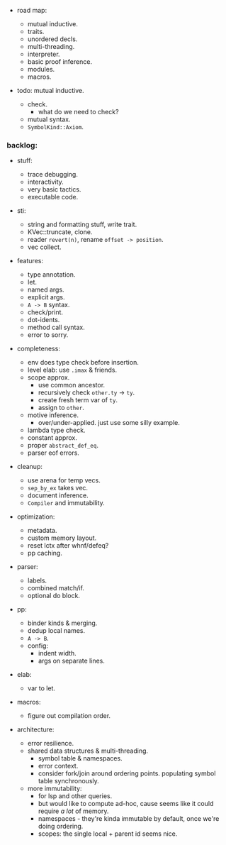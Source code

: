 
- road map:
    - mutual inductive.
    - traits.
    - unordered decls.
    - multi-threading.
    - interpreter.
    - basic proof inference.
    - modules.
    - macros.


- todo: mutual inductive.
    - check.
        - what do we need to check?
    - mutual syntax.
    - `SymbolKind::Axiom`.



### backlog:

- stuff:
    - trace debugging.
    - interactivity.
    - very basic tactics.
    - executable code.

- sti:
    - string and formatting stuff, write trait.
    - KVec::truncate, clone.
    - reader `revert(n)`, rename `offset -> position`.
    - vec collect.

- features:
    - type annotation.
    - let.
    - named args.
    - explicit args.
    - `A -> B` syntax.
    - check/print.
    - dot-idents.
    - method call syntax.
    - error to sorry.

- completeness:
    - env does type check before insertion.
    - level elab: use `.imax` & friends.
    - scope approx.
        - use common ancestor.
        - recursively check `other.ty` -> `ty`.
        - create fresh term var of `ty`.
        - assign to `other`.
    - motive inference.
        - over/under-applied. just use some silly example.
    - lambda type check.
    - constant approx.
    - proper `abstract_def_eq`.
    - parser eof errors.

- cleanup:
    - use arena for temp vecs.
    - `sep_by_ex` takes vec.
    - document inference.
    - `Compiler` and immutability.

- optimization:
    - metadata.
    - custom memory layout.
    - reset lctx after whnf/defeq?
    - pp caching.

- parser:
    - labels.
    - combined match/if.
    - optional do block.

- pp:
    - binder kinds & merging.
    - dedup local names.
    - `A -> B`.
    - config:
        - indent width.
        - args on separate lines.

- elab:
    - var to let.

- macros:
    - figure out compilation order.

- architecture:
    - error resilience.
    - shared data structures & multi-threading.
        - symbol table & namespaces.
        - error context.
        - consider fork/join around ordering points.
          populating symbol table synchronously.
    - more immutability:
        - for lsp and other queries.
        - but would like to compute ad-hoc, cause seems
          like it could require *a lot* of memory.
        - namespaces - they're kinda immutable by default,
          once we're doing ordering.
        - scopes: the single local + parent id seems nice.

